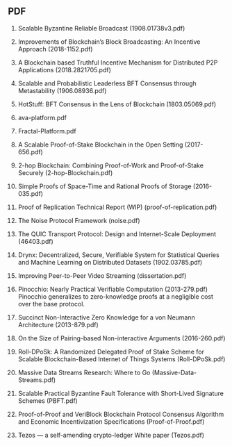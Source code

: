 ## PDF

01. Scalable Byzantine Reliable Broadcast (1908.01738v3.pdf)

02. Improvements of Blockchain’s Block Broadcasting: An Incentive Approach (2018-1152.pdf)

03. A Blockchain based Truthful Incentive Mechanism for Distributed P2P Applications (2018.2821705.pdf)

04. Scalable and Probabilistic Leaderless BFT Consensus through Metastability (1906.08936.pdf)

05. HotStuff: BFT Consensus in the Lens of Blockchain (1803.05069.pdf)

06. ava-platform.pdf

07. Fractal-Platform.pdf

08. A Scalable Proof-of-Stake Blockchain in the Open Setting (2017-656.pdf)

09. 2-hop Blockchain: Combining Proof-of-Work and Proof-of-Stake Securely (2-hop-Blockchain.pdf)

10. Simple Proofs of Space-Time and Rational Proofs of Storage (2016-035.pdf)

11. Proof of Replication Technical Report (WIP) (proof-of-replication.pdf)

12. The Noise Protocol Framework (noise.pdf)

13. The QUIC Transport Protocol: Design and Internet-Scale Deployment (46403.pdf)

14. Drynx: Decentralized, Secure, Verifiable System for Statistical Queries and Machine Learning on Distributed Datasets (1902.03785.pdf)

15. Improving Peer-to-Peer Video Streaming (dissertation.pdf)

16. Pinocchio: Nearly Practical Verifiable Computation (2013-279.pdf) 
 Pinocchio generalizes to zero-knowledge proofs at a negligible cost over the base protocol.
 
17. Succinct Non-Interactive Zero Knowledge for a von Neumann Architecture (2013-879.pdf)

18. On the Size of Pairing-based Non-interactive Arguments (2016-260.pdf)

19. Roll-DPoSk: A Randomized Delegated Proof of Stake Scheme for Scalable Blockchain-Based Internet of Things Systems (Roll-DPoSk.pdf)

20. Massive Data Streams Research: Where to Go (Massive-Data-Streams.pdf)

21. Scalable Practical Byzantine Fault Tolerance with Short-Lived Signature Schemes (PBFT.pdf)

22. Proof-of-Proof and VeriBlock Blockchain Protocol Consensus Algorithm and Economic Incentivization Specifications (Proof-of-Proof.pdf)

23. Tezos — a self-amending crypto-ledger White paper (Tezos.pdf)
